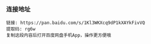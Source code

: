 ### 连接地址
```
链接: https://pan.baidu.com/s/1Kl3WKXcq9dP1kXAYkFivVQ 
提取码: rg6w 
复制这段内容后打开百度网盘手机App，操作更方便哦
```
